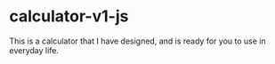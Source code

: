 # calculator-v1-js
This is a calculator that I have designed, and is ready for you to use in everyday life.

